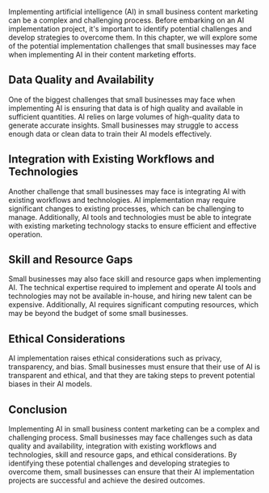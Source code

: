 

Implementing artificial intelligence (AI) in small business content marketing can be a complex and challenging process. Before embarking on an AI implementation project, it's important to identify potential challenges and develop strategies to overcome them. In this chapter, we will explore some of the potential implementation challenges that small businesses may face when implementing AI in their content marketing efforts.

Data Quality and Availability
-----------------------------

One of the biggest challenges that small businesses may face when implementing AI is ensuring that data is of high quality and available in sufficient quantities. AI relies on large volumes of high-quality data to generate accurate insights. Small businesses may struggle to access enough data or clean data to train their AI models effectively.

Integration with Existing Workflows and Technologies
----------------------------------------------------

Another challenge that small businesses may face is integrating AI with existing workflows and technologies. AI implementation may require significant changes to existing processes, which can be challenging to manage. Additionally, AI tools and technologies must be able to integrate with existing marketing technology stacks to ensure efficient and effective operation.

Skill and Resource Gaps
-----------------------

Small businesses may also face skill and resource gaps when implementing AI. The technical expertise required to implement and operate AI tools and technologies may not be available in-house, and hiring new talent can be expensive. Additionally, AI requires significant computing resources, which may be beyond the budget of some small businesses.

Ethical Considerations
----------------------

AI implementation raises ethical considerations such as privacy, transparency, and bias. Small businesses must ensure that their use of AI is transparent and ethical, and that they are taking steps to prevent potential biases in their AI models.

Conclusion
----------

Implementing AI in small business content marketing can be a complex and challenging process. Small businesses may face challenges such as data quality and availability, integration with existing workflows and technologies, skill and resource gaps, and ethical considerations. By identifying these potential challenges and developing strategies to overcome them, small businesses can ensure that their AI implementation projects are successful and achieve the desired outcomes.
